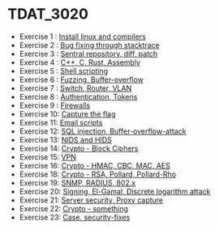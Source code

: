 # TDAT_3020

* Exercise 1 : [Install linux and compilers](/exercise1)
* Exercise 2 : [Bug fixing through stacktrace](/exercise2)
* Exercise 3 : [Sentral repository, diff, patch](/exercise3)
* Exercise 4 : [C++, C, Rust, Assembly](/exercise4)
* Exercise 5 : [Shell scripting](/exercise5)
* Exercise 6 : [Fuzzing, Buffer-overflow](/exercise6)
* Exercise 7 : [Switch, Router, VLAN](/exercise7)
* Exercise 8 : [Authentication, Tokens](/exercise8)
* Exercise 9 : [Firewalls](/exercise9)
* Exercise 10: [Capture the flag](/exercise10)
* Exercise 11: [Email scripts](/exercise11)
* Exercise 12: [SQL injection, Buffer-overflow-attack](/exercise12)
* Exercise 13: [NIDS and HIDS](/exercise13)
* Exercise 14: [Crypto - Block Ciphers](/exercise14)
* Exercise 15: [VPN](/exercise15)
* Exercise 16: [Crypto - HMAC, CBC, MAC, AES](/exercise16)
* Exercise 18: [Crypto - RSA, Pollard, Pollard-Rho](/exercise18)
* Exercise 19: [SNMP, RADIUS, 802.x](/exercise19)
* Exercise 20: [Signing, El-Gamal, Discrete logarithm attack](/exercise20)
* Exercise 21: [Server security, Proxy capture](/exercise21)
* Exercise 22: [Crypto - something](/exercise22)
* Exercise 23: [Case, security-fixes](/exercise23)
